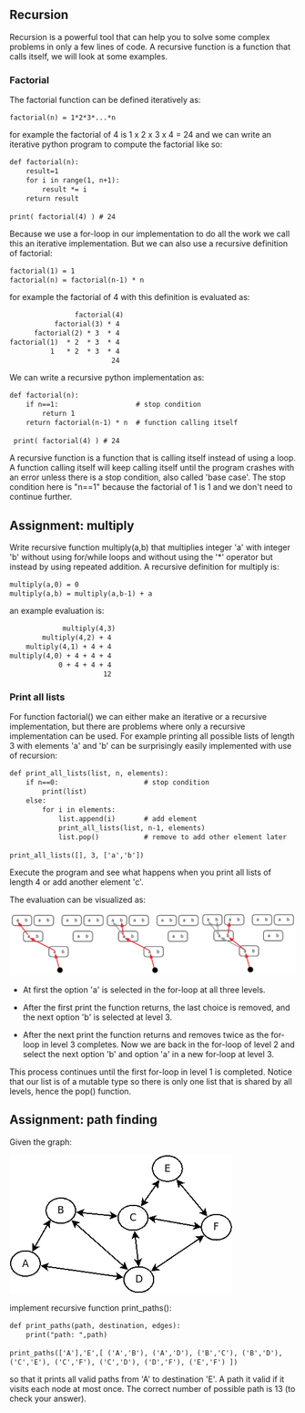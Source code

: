 ## Recursion

Recursion is a powerful tool that can help you to solve some complex
problems in only a few lines of code. A recursive function is a
function that calls itself, we will look at some examples.

### Factorial

The factorial function can be defined iteratively as:

    factorial(n) = 1*2*3*...*n

for example the factorial of 4 is 1 x 2 x 3 x 4 = 24 and we can write
an iterative python program to compute the factorial like so:

    def factorial(n):
        result=1
        for i in range(1, n+1):
            result *= i
        return result
        
    print( factorial(4) ) # 24

Because we use a for-loop in our implementation to do all the work we
call this an iterative implementation. But we can also use a recursive
definition of factorial:

    factorial(1) = 1
    factorial(n) = factorial(n-1) * n

for example the factorial of 4 with this definition is evaluated as:

                    factorial(4)
               factorial(3) * 4
          factorial(2) * 3  * 4
    factorial(1)  * 2  * 3  * 4
              1   * 2  * 3  * 4
                             24

We can write a recursive python implementation as:

    def factorial(n):
        if n==1:                   # stop condition
            return 1
        return factorial(n-1) * n  # function calling itself
        
     print( factorial(4) ) # 24

A recursive function is a function that is calling itself instead of
using a loop. A function calling itself will keep calling itself until
the program crashes with an error unless there is a stop condition,
also called 'base case'. The stop condition here is "n==1" because the
factorial of 1 is 1 and we don't need to continue further.

## Assignment: multiply

Write recursive function multiply(a,b) that multiplies integer 'a'
with integer 'b' without using for/while loops and without using the
'*' operator but instead by using repeated addition. A recursive
definition for multiply is:

    multiply(a,0) = 0
    multiply(a,b) = multiply(a,b-1) + a

an example evaluation is:

                 multiply(4,3)
            multiply(4,2) + 4
        multiply(4,1) + 4 + 4
    multiply(4,0) + 4 + 4 + 4
                0 + 4 + 4 + 4
                           12

### Print all lists

For function factorial() we can either make an iterative or a
recursive implementation, but there are problems where only a
recursive implementation can be used. For example printing all
possible lists of length 3 with elements 'a' and 'b' can be
surprisingly easily implemented with use of recursion:

    def print_all_lists(list, n, elements):
        if n==0:                     # stop condition
            print(list)
        else:
            for i in elements:
                list.append(i)       # add element
                print_all_lists(list, n-1, elements)
                list.pop()           # remove to add other element later
    
    print_all_lists([], 3, ['a','b'])

Execute the program and see what happens when you print all lists of
length 4 or add another element 'c'.

The evaluation can be visualized as:

![](recursive_list.png)

- At first the option 'a' is selected in the for-loop at all three
levels.

- After the first print the function returns, the last choice is
removed, and the next option 'b' is selected at level 3.

- After the next print the function returns and removes twice as the
for-loop in level 3 completes. Now we are back in the for-loop of
level 2 and select the next option 'b' and option 'a' in a new
for-loop at level 3.

This process continues until the first for-loop in level 1 is
completed. Notice that our list is of a mutable type so there is only
one list that is shared by all levels, hence the pop() function.

## Assignment: path finding

Given the graph:

![](graph.png)

implement recursive function print_paths():

    def print_paths(path, destination, edges):
        print("path: ",path)

    print_paths(['A'],'E',[ ('A','B'), ('A','D'), ('B','C'), ('B','D'), ('C','E'), ('C','F'), ('C','D'), ('D','F'), ('E','F') ])

so that it prints all valid paths from 'A' to destination 'E'. A path
it valid if it visits each node at most once. The correct number of
possible path is 13 (to check your answer).

